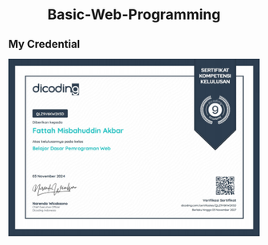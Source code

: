 # <h1 align="center">Basic-Web-Programming</h1>
## My Credential
<a href="https://www.dicoding.com/certificates/QLZ9V6KW2X5D" 
   target="_blank" 
   class="credential-link">
    <img src="https://github.com/ftmsdbr/Basic-Web-Programming/blob/main/MyCredential.jpg" 
         alt="Dicoding Credential" 
         class="credential-image">
</a>
